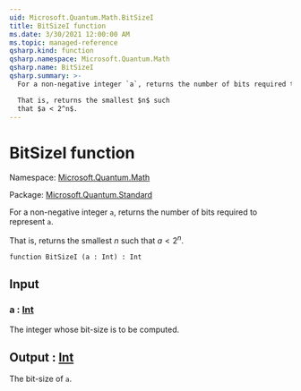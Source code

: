 ```yaml
---
uid: Microsoft.Quantum.Math.BitSizeI
title: BitSizeI function
ms.date: 3/30/2021 12:00:00 AM
ms.topic: managed-reference
qsharp.kind: function
qsharp.namespace: Microsoft.Quantum.Math
qsharp.name: BitSizeI
qsharp.summary: >-
  For a non-negative integer `a`, returns the number of bits required to represent `a`.

  That is, returns the smallest $n$ such
  that $a < 2^n$.
---
```


# BitSizeI function

Namespace: [Microsoft.Quantum.Math](xref:Microsoft.Quantum.Math)

Package: [Microsoft.Quantum.Standard](https://nuget.org/packages/Microsoft.Quantum.Standard)


For a non-negative integer `a`, returns the number of bits required to represent `a`.That is, returns the smallest $n$ suchthat $a < 2^n$.

```qsharp
function BitSizeI (a : Int) : Int
```


## Input

### a : [Int](xref:microsoft.quantum.lang-ref.int)

The integer whose bit-size is to be computed.



## Output : [Int](xref:microsoft.quantum.lang-ref.int)

The bit-size of `a`.